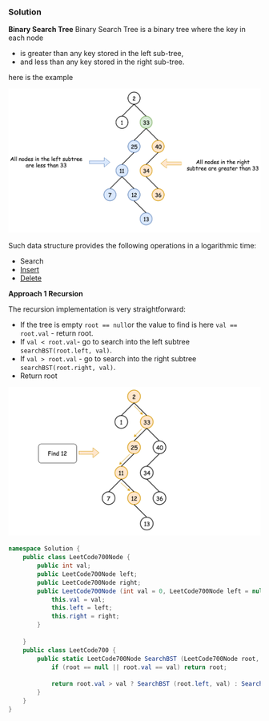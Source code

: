 ### Solution

**Binary Search Tree**
Binary Search Tree is a binary tree where the key in each node

- is greater than any key stored in the left sub-tree,
- and less than any key stored in the right sub-tree.

here is the example

![](bst.png)

Such data structure provides the following operations in a logarithmic time:

- Search
- [Insert](https://leetcode.com/articles/insert-into-a-bst/)
- [Delete](https://leetcode.com/articles/delete-node-in-a-bst/)

**Approach 1 Recursion**

The recursion implementation is very straightforward:

- If the tree is empty `root == null`or the value to find is here `val == root.val` - return root.
- If `val < root.val`- go to search into the left subtree `searchBST(root.left, val)`.
- If `val > root.val` - go to search into the right subtree `searchBST(root.right, val)`.
- Return root

![](recursion.png)

```C#
namespace Solution {
    public class LeetCode700Node {
        public int val;
        public LeetCode700Node left;
        public LeetCode700Node right;
        public LeetCode700Node (int val = 0, LeetCode700Node left = null, LeetCode700Node right = null) {
            this.val = val;
            this.left = left;
            this.right = right;
        }

    }
    public class LeetCode700 {
        public static LeetCode700Node SearchBST (LeetCode700Node root, int val) {
            if (root == null || root.val == val) return root;

            return root.val > val ? SearchBST (root.left, val) : SearchBST (root.right, val);
        }
    }
}
```
